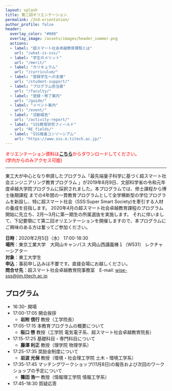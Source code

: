 ```yaml
---
layout: splash
title: 第二回オリエンテーション
permalink: /2nd-orientation/
author_profile: false
header:
  overlay_color: "#000"
  overlay_image: /assets/images/header_summer.png
  actions:
  - label: "超スマート社会卓越教育課程とは"
    url: "/what-is-sss/"
  - label: "学生のメリット"
    url: "/merit/"
  - label: "カリキュラム"
    url: "/curriculum/"
  - label: "登録学生への支援​"
    url: "/student-support/"
  - label: "プログラム担当者​"
    url: "/faculty/"
  - label: "登録・修了案内"
    url: "/guide/"
  - label: "イベント案内"
    url: "/event/"
  - label: "活動報告"
    url: "/activity-report/"
  - label: "SSS教育研究フィールド"
    url: "RE_fields/"
  - label: "SSS推進コンソーシアム"
    url: "https://www.sss.e.titech.ac.jp/"
---
```


<span style="color:Red">オリエンテーション資料は[**こちら**](https://www.sss.e.titech.ac.jp/event-wise-orientation-20200205/materials/)からダウンロードしてください。<br>(学内からのみアクセス可能)</span><br>

<hr>

東工大が中心となり申請したプログラム「最先端量子科学に基づく超スマート社会エンジニアリング教育プログラム 」が2019年8月9日、文部科学省の令和元年度卓越大学院プログラムに採択されました。本プログラムでは、修士課程から博士後期課程 までの4年間の一貫教育プログラムとして全学横断型の学位プログラムを新設し、特に超スマート社会（SSS:Super Smart Society)を牽引する人材の養成を目指します。
2020年4月の超スマート社会卓越教育課程のプログラム開始に先立ち、2月～3月に第一期生の所属選抜を実施します。 それに伴いまして、下記要領にて第二回オリエンテーションを開催しますので、本プログラムにご興味のある方は奮ってご参加ください。

**日時**：2020年2月5日（水） 17:00-18:30<br>
**場所**：東京工業大学　大岡山キャンパス 大岡山西講義棟１（W531） レクチャーシアター<br>
**対象**：東工大学生<br>
**申込**：事前申し込みは不要です。直接会場にお越しください。<br>
**問合せ先**：超スマート社会卓越教育院事務室　E-mail: wise-sss@jim.titech.ac.jp<br>


## プログラム

* 16:30- 	開場
* 17:00-17:05 	開会挨拶
  * **岩附 信行** 教授（工学院長）
* 17:05-17:15 	本教育プログラムの概要について
  * **阪口 啓** 教授（工学院 電気電子系、超スマート社会卓越教育院長）
* 17:15-17:25 	基礎科目・専門科目について
  * **藤澤 利正** 教授（理学院 物理学系）
* 17:25-17:35 	奨励金制度について
  * **岩波 光保** 教授（環境・社会理工学院 土木・環境工学系）
* 17:35-17:45 	マッチングワークショップ(11月8日)の報告および次回のワークショップの予定について
  * **篠田 浩一** 教授（情報理工学院 情報工学系）
* 17:45-18:30 	質疑応答
